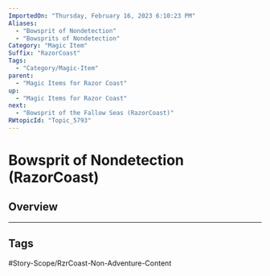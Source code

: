 ```yaml
---
ImportedOn: "Thursday, February 16, 2023 6:10:23 PM"
Aliases:
  - "Bowsprit of Nondetection"
  - "Bowsprits of Nondetection"
Category: "Magic Item"
Suffix: "RazorCoast"
Tags:
  - "Category/Magic-Item"
parent:
  - "Magic Items for Razor Coast"
up:
  - "Magic Items for Razor Coast"
next:
  - "Bowsprit of the Fallow Seas (RazorCoast)"
RWtopicId: "Topic_5793"
---
```

# Bowsprit of Nondetection (RazorCoast)
## Overview

---
## Tags
#Story-Scope/RzrCoast-Non-Adventure-Content

